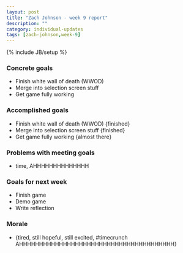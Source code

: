 ```yaml
---
layout: post
title: "Zach Johnson - week 9 report"
description: ""
category: individual-updates
tags: [zach-johnson,week-9]
---
```

{% include JB/setup %}

### Concrete goals
 - Finish white wall of death (WWOD)
 - Merge into selection screen stuff
 - Get game fully working

### Accomplished goals
 - Finish white wall of death (WWOD) {finished}
 - Merge into selection screen stuff {finished}
 - Get game fully working {almost there}
 
### Problems with meeting goals
 - time, AHHHHHHHHHHHHHH
	
### Goals for next week
 - Finish game
 - Demo game
 - Write reflection
 
### Morale
 - {tired, still hopeful, still excited, #timecrunch AHHHHHHHHHHHHHHHHHHHHHHHHHHHHHHHHHHHHHHH}